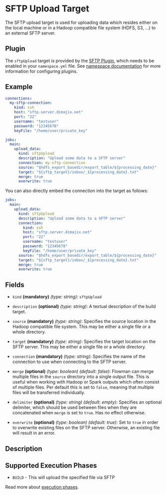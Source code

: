 # SFTP Upload Target
The SFTP upload target is used for uploading data which resides either on the local machine or
in a Hadoop compatible file system (HDFS, S3, ...) to an external SFTP server.

## Plugin
The `sftpUpload` target is provided by the [SFTP Plugin](../../plugins/sftp.md), which needs to be enabled in your
`namespace.yml` file. See [namespace documentation](../namespace.md) for more information for configuring plugins.

## Example
```yaml
connections:
  my-sftp-connection:
    kind: ssh
    host: "sftp.server.dimajix.net"
    port: "22"
    username: "testuser"
    password: "12345678"
    keyFile: "/home/user/private_key"

jobs:
  main:
    upload_data:
      kind: sftpUpload
      description: "Upload some data to a SFTP server"
      connection: my-sftp-connection
      source: "$hdfs_export_basedir/export_table/${processing_date}"
      target: "${sftp_target}/inbox/_${processing_date}.txt"
      merge: true
      overwrite: true
```
You can also directly embed the connection into the target as follows:
```yaml
jobs:
  main:
    upload_data:
      kind: sftpUpload
      description: "Upload some data to a SFTP server"
      connection:
        kind: ssh
        host: "sftp.server.dimajix.net"
        port: "22"
        username: "testuser"
        password: "12345678"
        keyFile: "/home/user/private_key"
      source: "$hdfs_export_basedir/export_table/${processing_date}"
      target: "${sftp_target}/inbox/_${processing_date}.txt"
      merge: true
      overwrite: true
```


## Fields
* `kind` **(mandatory)** *(type: string)*: `sftpUpload`

* `description` **(optional)** *(type: string)*: 
A textual description of the build target.

* `source` **(mandatory)** *(type: string)*:
Specifies the source location in the Hadoop compatible file system. This may be either a single
file or a whole directory.

* `target` **(mandatory)** *(type: string)*:
Specifies the target location on the SFTP server. This may be either a single file or a whole 
directory.

* `connection` **(mandatory)** *(type: string)*:
Specifies the name of the connection to use when connecting to the SFTP server.

* `merge` **(optional)** *(type: boolean)* *(default: false)*:
Flowman can merge multiple files in the `source` directory into a single output file. This is
useful when working with Hadoop or Spark outputs which often consist of multiple files. Per
default this is set to `false`, meaning that multiple files will be transferred individually.

* `delimiter` **(optional)** *(type: string)* *(default: empty)*:
Specifies an optional delimiter, which should be used between files when they are concatenated
when `merge` is set to `true`. Has no effect otherwise.

* `overwrite` **(optional)** *(type: boolean)* *(default: true)*:
Set to `true` in order to overwrite existing files on the SFTP server. Otherwise, an existing
file will result in an error.

## Description


## Supported Execution Phases
* `BUILD` - This will upload the specified file via SFTP

Read more about [execution phases](../../concepts/lifecycle.md).
